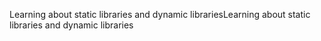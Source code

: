 Learning about static libraries and dynamic librariesLearning about static libraries and dynamic libraries
